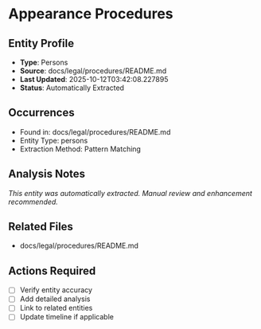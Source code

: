 # Appearance Procedures

## Entity Profile
- **Type**: Persons
- **Source**: docs/legal/procedures/README.md
- **Last Updated**: 2025-10-12T03:42:08.227895
- **Status**: Automatically Extracted

## Occurrences
- Found in: docs/legal/procedures/README.md
- Entity Type: persons
- Extraction Method: Pattern Matching

## Analysis Notes
*This entity was automatically extracted. Manual review and enhancement recommended.*

## Related Files
- docs/legal/procedures/README.md

## Actions Required
- [ ] Verify entity accuracy
- [ ] Add detailed analysis
- [ ] Link to related entities
- [ ] Update timeline if applicable
